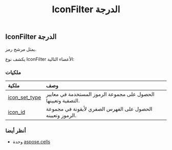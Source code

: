 ﻿---
title: IconFilter الدرجة
second_title: Aspose.Cells for Python via .NET API المراجع
description:
type: docs
weight: 890
url: /ar/python-net/aspose.cells/iconfilter/
is_root: false
---
##  IconFilter الدرجة
يمثل مرشح رمز.



يكشف نوع IconFilter الأعضاء التالية:

###  ملكيات
| ملكية| وصف|
| :- | :- |
| [icon_set_type](/cells/ar/python-net/aspose.cells/iconfilter/icon_set_type) |الحصول على مجموعة الرموز المستخدمة في معايير التصفية وتعيينها.|
| [icon_id](/cells/ar/python-net/aspose.cells/iconfilter/icon_id) | الحصول على الفهرس الصفري لأيقونة في مجموعة الرموز وتعيينه.|



###  أنظر أيضا
* وحدة [aspose.cells](..)
